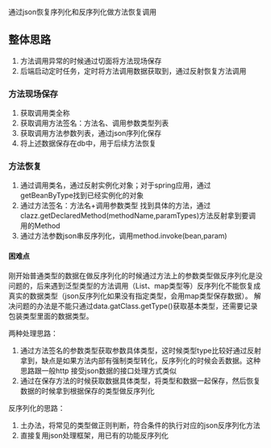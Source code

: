通过json恢复序列化和反序列化做方法恢复调用

## 整体思路
1. 方法调用异常的时候通过切面将方法现场保存
2. 后端启动定时任务，定时将方法调用数据获取到，通过反射恢复方法调用

### 方法现场保存
1. 获取调用类全称
2. 获取调用方法签名：方法名、调用参数类型列表
3. 获取调用方法参数列表，通过json序列化保存
4. 将上述数据保存在db中，用于后续方法恢复

### 方法恢复
1. 通过调用类名，通过反射实例化对象；对于spring应用，通过getBeanByType找到已经实例化的对象
2. 通过方法签名：方法名+调用参数类型 找到具体的方法，通过clazz.getDeclaredMethod(methodName,paramTypes)方法反射拿到要调用的Method
3. 通过方法参数json串反序列化，调用method.invoke(bean,param)


#### 困难点
刚开始普通类型的数据在做反序列化的时候通过方法上的参数类型做反序列化是没问题的，后来遇到泛型类型的方法调用（List、map类型等）反序列化不能恢复成真实的数据类型（json反序列化如果没有指定类型，会用map类型保存数据）。 解决问题的办法是不能只通过data.gatClass.getType()获取基本类型，还需要记录包装类型里面的数据类型。

两种处理思路：
1. 通过方法签名的参数类型获取参数具体类型，这时候类型type比较好通过反射拿到，缺点是如果方法内部有强制类型转化，反序列化的时候会丢数据。这种思路跟一般http 接受json数据的接口处理方式类似
2. 通过在保存方法的时候获取数据具体类型，将类型和数据一起保存，然后恢复数据的时候拿到根据保存的类型做反序列化

反序列化的思路：
1. 土办法，将常见的类型做正则判断，符合条件的执行对应的json反序列化方法
2. 直接复用json处理框架，用已有的功能反序列化
